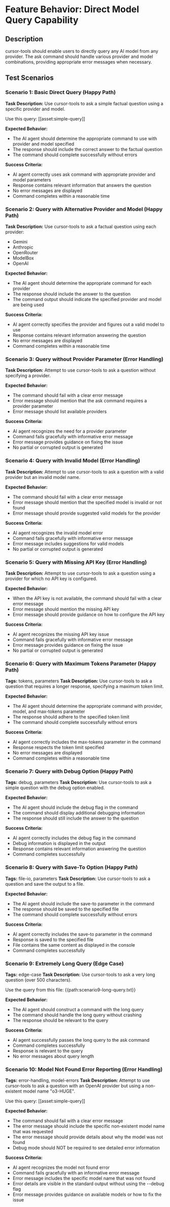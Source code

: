 # Feature Behavior: Direct Model Query Capability

## Description

cursor-tools should enable users to directly query any AI model from any provider. The ask command should handle various provider and model combinations, providing appropriate error messages when necessary.

## Test Scenarios

### Scenario 1: Basic Direct Query (Happy Path)

**Task Description:**
Use cursor-tools to ask a simple factual question using a specific provider and model.

Use this query: [[asset:simple-query]]

**Expected Behavior:**

- The AI agent should determine the appropriate command to use with provider and model specified
- The response should include the correct answer to the factual question
- The command should complete successfully without errors

**Success Criteria:**

- AI agent correctly uses ask command with appropriate provider and model parameters
- Response contains relevant information that answers the question
- No error messages are displayed
- Command completes within a reasonable time

### Scenario 2: Query with Alternative Provider and Model (Happy Path)

**Task Description:**
Use cursor-tools to ask a factual question using each provider:

- Gemini
- Anthropic
- OpenRouter
- ModelBox
- OpenAI

**Expected Behavior:**

- The AI agent should determine the appropriate command for each provider
- The response should include the answer to the question
- The command output should indicate the specified provider and model are being used

**Success Criteria:**

- AI agent correctly specifies the provider and figures out a valid model to use
- Response contains relevant information answering the question
- No error messages are displayed
- Command completes within a reasonable time

### Scenario 3: Query without Provider Parameter (Error Handling)

**Task Description:**
Attempt to use cursor-tools to ask a question without specifying a provider.

**Expected Behavior:**

- The command should fail with a clear error message
- Error message should mention that the ask command requires a provider parameter
- Error message should list available providers

**Success Criteria:**

- AI agent recognizes the need for a provider parameter
- Command fails gracefully with informative error message
- Error message provides guidance on fixing the issue
- No partial or corrupted output is generated

### Scenario 4: Query with Invalid Model (Error Handling)

**Task Description:**
Attempt to use cursor-tools to ask a question with a valid provider but an invalid model name.

**Expected Behavior:**

- The command should fail with a clear error message
- Error message should mention that the specified model is invalid or not found
- Error message should provide suggested valid models for the provider

**Success Criteria:**

- AI agent recognizes the invalid model error
- Command fails gracefully with informative error message
- Error message includes suggestions for valid models
- No partial or corrupted output is generated

### Scenario 5: Query with Missing API Key (Error Handling)

**Task Description:**
Attempt to use cursor-tools to ask a question using a provider for which no API key is configured.

**Expected Behavior:**

- When the API key is not available, the command should fail with a clear error message
- Error message should mention the missing API key
- Error message should provide guidance on how to configure the API key

**Success Criteria:**

- AI agent recognizes the missing API key issue
- Command fails gracefully with informative error message
- Error message provides guidance on fixing the issue
- No partial or corrupted output is generated

### Scenario 6: Query with Maximum Tokens Parameter (Happy Path)

**Tags:** tokens, parameters
**Task Description:**
Use cursor-tools to ask a question that requires a longer response, specifying a maximum token limit.

**Expected Behavior:**

- The AI agent should determine the appropriate command with provider, model, and max-tokens parameter
- The response should adhere to the specified token limit
- The command should complete successfully without errors

**Success Criteria:**

- AI agent correctly includes the max-tokens parameter in the command
- Response respects the token limit specified
- No error messages are displayed
- Command completes within a reasonable time

### Scenario 7: Query with Debug Option (Happy Path)

**Tags:** debug, parameters
**Task Description:**
Use cursor-tools to ask a simple question with the debug option enabled.

**Expected Behavior:**

- The AI agent should include the debug flag in the command
- The command should display additional debugging information
- The response should still include the answer to the question

**Success Criteria:**

- AI agent correctly includes the debug flag in the command
- Debug information is displayed in the output
- Response contains relevant information answering the question
- Command completes successfully

### Scenario 8: Query with Save-To Option (Happy Path)

**Tags:** file-io, parameters
**Task Description:**
Use cursor-tools to ask a question and save the output to a file.

**Expected Behavior:**

- The AI agent should include the save-to parameter in the command
- The response should be saved to the specified file
- The command should complete successfully without errors

**Success Criteria:**

- AI agent correctly includes the save-to parameter in the command
- Response is saved to the specified file
- File contains the same content as displayed in the console
- Command completes successfully

### Scenario 9: Extremely Long Query (Edge Case)

**Tags:** edge-case
**Task Description:**
Use cursor-tools to ask a very long question (over 500 characters).

Use the query from this file: {{path:scenario9-long-query.txt}}

**Expected Behavior:**

- The AI agent should construct a command with the long query
- The command should handle the long query without crashing
- The response should be relevant to the query

**Success Criteria:**

- AI agent successfully passes the long query to the ask command
- Command completes successfully
- Response is relevant to the query
- No error messages about query length

### Scenario 10: Model Not Found Error Reporting (Error Handling)

**Tags:** error-handling, model-errors
**Task Description:**
Attempt to use cursor-tools to ask a question with an OpenAI provider but using a non-existent model name "o3-HUGE".

Use this query: [[asset:simple-query]]

**Expected Behavior:**

- The command should fail with a clear error message
- The error message should include the specific non-existent model name that was requested
- The error message should provide details about why the model was not found
- Debug mode should NOT be required to see detailed error information

**Success Criteria:**

- AI agent recognizes the model not found error
- Command fails gracefully with an informative error message
- Error message includes the specific model name that was not found
- Error details are visible in the standard output without using the --debug flag
- Error message provides guidance on available models or how to fix the issue
